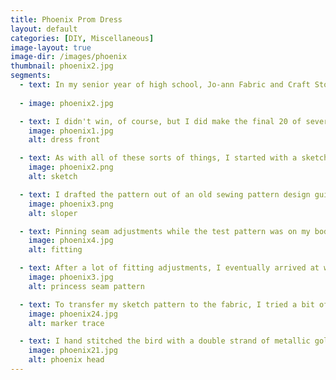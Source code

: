 ```yaml
---
title: Phoenix Prom Dress
layout: default
categories: [DIY, Miscellaneous]
image-layout: true
image-dir: /images/phoenix
thumbnail: phoenix2.jpg
segments: 
  - text: In my senior year of high school, Jo-ann Fabric and Craft Stores held a nationwide prom dress sewing contest. First prize was $50,000. All materials had to be from Jo-ann. That was all. That year I was enrolled in an intro sewing class at school, so I thought I had a shot at winning.
  
  - image: phoenix2.jpg

  - text: I didn't win, of course, but I did make the final 20 of several thousand. This is what the dress looked like when submission time rolled around. It was in a much less complete state even on the day of prom, but at least by then I had succeeded at making a complete garment to wear that night, which seemed like a reach at the time.
    image: phoenix1.jpg
    alt: dress front

  - text: As with all of these sorts of things, I started with a sketch. Having fallen in love with Marchesa dresses during my research, I decided to make a heavily embroidered symmetrical phoenix pattern straight down the front and wrapping to the back. I had no idea how long this would take, but I clearly overestimated the time I had.
    image: phoenix2.png
    alt: sketch

  - text: I drafted the pattern out of an old sewing pattern design guide I had bought for this project. This is a basic torso pattern from which most other standard garment constructions can be made. 
    image: phoenix3.png
    alt: sloper

  - text: Pinning seam adjustments while the test pattern was on my body may not have been the best choice.
    image: phoenix4.jpg
    alt: fitting

  - text: After a lot of fitting adjustments, I eventually arrived at what I had wanted all along - princess seams! Unfortunately, the stretch in the cotton muslin I used was not a great model for the fabric I used in the end, so the pattern I made turned out a bit too small in some areas.
    image: phoenix3.jpg
    alt: princess seam pattern

  - text: To transfer my sketch pattern to the fabric, I tried a bit of thread tracing. It went okay. The tracing threads tended to get in my way; tailor's chalk fared no better. In the end, the most effective pattern transfer tool was an old pink marker.
    image: phoenix24.jpg
    alt: marker trace

  - text: I hand stitched the bird with a double strand of metallic gold thread; I used up at least one 1000m spool this way. Looking back, I most definitely should have found a more efficient way to make the effect I wanted.
    image: phoenix21.jpg
    alt: phoenix head
---
```

